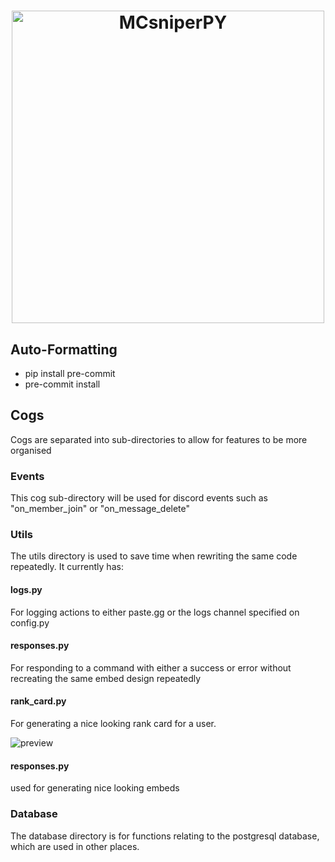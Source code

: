 <h1>
	<p align="center">
		<img
			width="500"
			alt="MCsniperPY"
			src="https://i.imgur.com/hl7h1ta.png?sanitize=true">
	</p>
</h1>

## Auto-Formatting
- pip install pre-commit
- pre-commit install

## Cogs
Cogs are separated into sub-directories to allow for features to be more organised

### Events
This cog sub-directory will be used for discord events such as "on_member_join" or "on_message_delete"

### Utils
The utils directory is used to save time when rewriting the same code repeatedly. It currently has:

#### logs.py
For logging actions to either paste.gg or the logs channel specified on config.py

#### responses.py
For responding to a command with either a success or error without recreating the same embed design repeatedly

#### rank_card.py
For generating a nice looking rank card for a user.

![preview](https://i.imgur.com/Sg72fau.png)

#### responses.py

used for generating nice looking embeds

### Database

The database directory is for functions relating to the postgresql database, which are used in other places.
